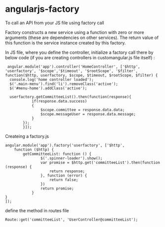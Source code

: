 # angularjs-factory
To call an API from your JS file using factory call

Factory constructs a new service using a function with zero or more arguments (these are dependencies on other services). The return value of this function is the service instance created by this factory.

In JS file, where you define the controller, initialize a factory call there by below code (if you are creating controllers in customangular.js file itself) :

     angular.module('app').controller('HomeController', ['$http', 'userfactory', '$scope','$timeout', '$rootScope', '$filter', function($http, userfactory, $scope, $timeout, $rootScope, $filter) {
      console.log('home controller loaded');
      $('.main-menu').find('li').removeClass('active');
      $('#menu-home').addClass('active');

      userfactory.getCommitteeList().then(function(response){
                if(response.data.success)
                {
                    $scope.committee = response.data.data;
                    $scope.messageUser = response.data.message;
                }
            });
            }]);
            
Createing a factory.js

    angular.module('app').factory('userfactory', ['$http',
        function ($http) {
            getCommitteeList: function () {
                    $('.spinner-loader').show();
                    var promise = $http.get('committeeList').then(function (response) {
                        return response;
                    }, function (error) {
                        return false;
                    })
                    return promise;
                }
    }
    ]);
    
define the method in routes file

    Route::get('committeeList', 'UserController@committeeList');

